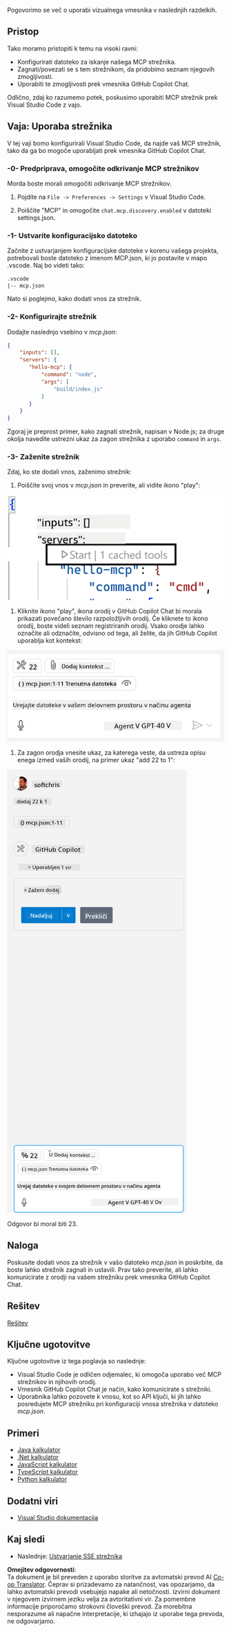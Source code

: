 <!--
CO_OP_TRANSLATOR_METADATA:
{
  "original_hash": "54e9ffc5dba01afcb8880a9949fd1881",
  "translation_date": "2025-07-04T19:13:38+00:00",
  "source_file": "03-GettingStarted/04-vscode/README.md",
  "language_code": "sl"
}
-->
Pogovorimo se več o uporabi vizualnega vmesnika v naslednjih razdelkih.

## Pristop

Tako moramo pristopiti k temu na visoki ravni:

- Konfigurirati datoteko za iskanje našega MCP strežnika.
- Zagnati/povezati se s tem strežnikom, da pridobimo seznam njegovih zmogljivosti.
- Uporabiti te zmogljivosti prek vmesnika GitHub Copilot Chat.

Odlično, zdaj ko razumemo potek, poskusimo uporabiti MCP strežnik prek Visual Studio Code z vajo.

## Vaja: Uporaba strežnika

V tej vaji bomo konfigurirali Visual Studio Code, da najde vaš MCP strežnik, tako da ga bo mogoče uporabljati prek vmesnika GitHub Copilot Chat.

### -0- Predpriprava, omogočite odkrivanje MCP strežnikov

Morda boste morali omogočiti odkrivanje MCP strežnikov.

1. Pojdite na `File -> Preferences -> Settings` v Visual Studio Code.

1. Poiščite "MCP" in omogočite `chat.mcp.discovery.enabled` v datoteki settings.json.

### -1- Ustvarite konfiguracijsko datoteko

Začnite z ustvarjanjem konfiguracijske datoteke v korenu vašega projekta, potrebovali boste datoteko z imenom MCP.json, ki jo postavite v mapo .vscode. Naj bo videti tako:

```text
.vscode
|-- mcp.json
```

Nato si poglejmo, kako dodati vnos za strežnik.

### -2- Konfigurirajte strežnik

Dodajte naslednjo vsebino v *mcp.json*:

```json
{
    "inputs": [],
    "servers": {
       "hello-mcp": {
           "command": "node",
           "args": [
               "build/index.js"
           ]
       }
    }
}
```

Zgoraj je preprost primer, kako zagnati strežnik, napisan v Node.js; za druge okolja navedite ustrezni ukaz za zagon strežnika z uporabo `command` in `args`.

### -3- Zaženite strežnik

Zdaj, ko ste dodali vnos, zaženimo strežnik:

1. Poiščite svoj vnos v *mcp.json* in preverite, ali vidite ikono "play":

  ![Zagon strežnika v Visual Studio Code](../../../../translated_images/vscode-start-server.8e3c986612e3555de47e5b1e37b2f3020457eeb6a206568570fd74a17e3796ad.sl.png)  

1. Kliknite ikono "play", ikona orodij v GitHub Copilot Chat bi morala prikazati povečano število razpoložljivih orodij. Če kliknete to ikono orodij, boste videli seznam registriranih orodij. Vsako orodje lahko označite ali odznačite, odvisno od tega, ali želite, da jih GitHub Copilot uporablja kot kontekst:

  ![Orodja v Visual Studio Code](../../../../translated_images/vscode-tool.0b3bbea2fb7d8c26ddf573cad15ef654e55302a323267d8ee6bd742fe7df7fed.sl.png)

1. Za zagon orodja vnesite ukaz, za katerega veste, da ustreza opisu enega izmed vaših orodij, na primer ukaz "add 22 to 1":

  ![Zagon orodja iz GitHub Copilot](../../../../translated_images/vscode-agent.d5a0e0b897331060518fe3f13907677ef52b879db98c64d68a38338608f3751e.sl.png)

  Odgovor bi moral biti 23.

## Naloga

Poskusite dodati vnos za strežnik v vašo datoteko *mcp.json* in poskrbite, da boste lahko strežnik zagnali in ustavili. Prav tako preverite, ali lahko komunicirate z orodji na vašem strežniku prek vmesnika GitHub Copilot Chat.

## Rešitev

[Rešitev](./solution/README.md)

## Ključne ugotovitve

Ključne ugotovitve iz tega poglavja so naslednje:

- Visual Studio Code je odličen odjemalec, ki omogoča uporabo več MCP strežnikov in njihovih orodij.
- Vmesnik GitHub Copilot Chat je način, kako komunicirate s strežniki.
- Uporabnika lahko pozovete k vnosu, kot so API ključi, ki jih lahko posredujete MCP strežniku pri konfiguraciji vnosa strežnika v datoteko *mcp.json*.

## Primeri

- [Java kalkulator](../samples/java/calculator/README.md)
- [.Net kalkulator](../../../../03-GettingStarted/samples/csharp)
- [JavaScript kalkulator](../samples/javascript/README.md)
- [TypeScript kalkulator](../samples/typescript/README.md)
- [Python kalkulator](../../../../03-GettingStarted/samples/python)

## Dodatni viri

- [Visual Studio dokumentacija](https://code.visualstudio.com/docs/copilot/chat/mcp-servers)

## Kaj sledi

- Naslednje: [Ustvarjanje SSE strežnika](../05-sse-server/README.md)

**Omejitev odgovornosti**:  
Ta dokument je bil preveden z uporabo storitve za avtomatski prevod AI [Co-op Translator](https://github.com/Azure/co-op-translator). Čeprav si prizadevamo za natančnost, vas opozarjamo, da lahko avtomatski prevodi vsebujejo napake ali netočnosti. Izvirni dokument v njegovem izvirnem jeziku velja za avtoritativni vir. Za pomembne informacije priporočamo strokovni človeški prevod. Za morebitna nesporazume ali napačne interpretacije, ki izhajajo iz uporabe tega prevoda, ne odgovarjamo.